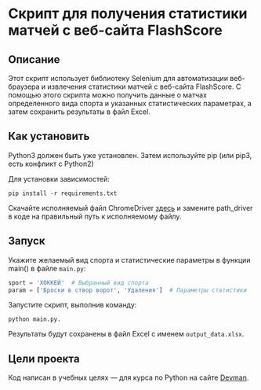 # Скрипт для получения статистики матчей с веб-сайта FlashScore

## Описание

Этот скрипт использует библиотеку Selenium для автоматизации веб-браузера и извлечения статистики матчей с веб-сайта FlashScore. С помощью этого скрипта можно получить данные о матчах определенного вида спорта и указанных статистических параметрах, а затем сохранить результаты в файл Excel.

## Как установить

Python3 должен быть уже установлен. Затем используйте pip (или pip3, есть конфликт с Python2)

Для установки зависимостей:

```
pip install -r requirements.txt
```

Скачайте исполняемый файл ChromeDriver [здесь](https://chromedriver.chromium.org/) и замените path_driver в коде на правильный путь к исполняемому файлу.

## Запуск

Укажите желаемый вид спорта и статистические параметры в функции main() в файле `main.py`:

```python
sport = 'ХОККЕЙ'  # Выбранный вид спорта
param = ['Броски в створ ворот', 'Удаления']  # Параметры статистики
```

Запустите скрипт, выполнив команду:

```
python main.py.

```

Результаты будут сохранены в файл Excel с именем `output_data.xlsx`.

## Цели проекта

Код написан в учебных целях — для курса по Python на сайте [Devman](https://dvmn.org).




